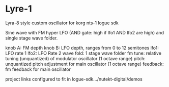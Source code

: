 # Lyre-1
Lyra-8 style custom oscillator for korg nts-1 logue sdk

Sine wave with FM
hyper LFO (AND gate: high if lfo1 AND lfo2 are high) and single stage wave folder.

knob A: FM depth
knob B: LFO depth, ranges from 0 to 12 semitones
lfo1: LFO rate 1
lfo2: LFO Rate 2
wave fold: 1 stage wave folder
fm tune: relative tuning (unquantized) of modulator oscillator (1 octave range)
pitch: unquantized pitch adjustment for main oscillator (1 octave range)
feedback: fm feedback for main oscillator

project links configured to fit in logue-sdk.../nutekt-digital/demos
